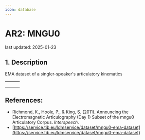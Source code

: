```yaml
---
icon: database
---
```


# AR2: MNGU0

last updated: 2025-01-23

## 1. Description

EMA dataset of a singler-speaker's articulatory kinematics

|   |   |   |
| - | - | - |
|   |   |   |
|   |   |   |
|   |   |   |



## References:

* Richmond, K., Hoole, P., & King, S. (2011). Announcing the Electromagnetic Articulography (Day 1) Subset of the mngu0 Articulatory Corpus. _Interspeech_.
* [https://service.tib.eu/ldmservice/dataset/mngu0-ema-dataset](https://service.tib.eu/ldmservice/dataset/mngu0-ema-dataset)
